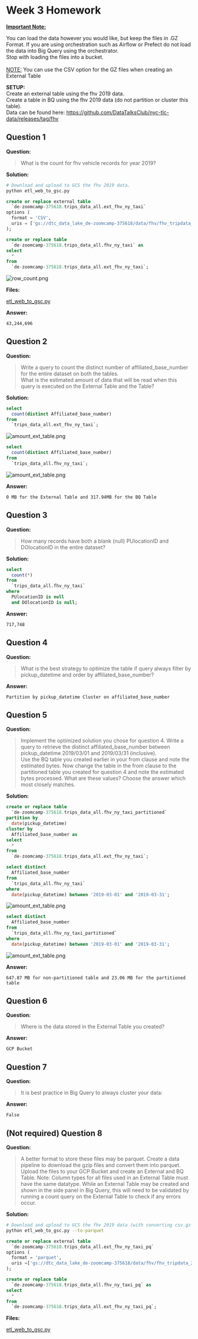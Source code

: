 # Week 3 Homework

<b><u>Important Note:</b></u> <p>You can load the data however you would like, but keep the files in .GZ Format.
If you are using orchestration such as Airflow or Prefect do not load the data into Big Query using the orchestrator.</br>
Stop with loading the files into a bucket. </br></br>
<u>NOTE:</u> You can use the CSV option for the GZ files when creating an External Table</br>

<b>SETUP:</b></br>
Create an external table using the fhv 2019 data. </br>
Create a table in BQ using the fhv 2019 data (do not partition or cluster this table). </br>
Data can be found here: <https://github.com/DataTalksClub/nyc-tlc-data/releases/tag/fhv> </p>

## Question 1

**Question:**

>What is the count for fhv vehicle records for year 2019?

**Solution:**

```bash
# Download and upload to GCS the fhv 2019 data.
python etl_web_to_gsc.py
```

```sql
create or replace external table 
  `de-zoomcamp-375618.trips_data_all.ext_fhv_ny_taxi`
options (
  format = 'CSV',
  uris = ['gs://dtc_data_lake_de-zoomcamp-375618/data/fhv/fhv_tripdata_2019-*.csv.gz']
);

create or replace table 
  `de-zoomcamp-375618.trips_data_all.fhv_ny_taxi` as
select
  *
from
  `de-zoomcamp-375618.trips_data_all.ext_fhv_ny_taxi`;
```

![row_count.png](images/rows_count.png)

**Files:**

[etl_web_to_gsc.py](etl_web_to_gsc.py)

**Answer:**

`43,244,696`

## Question 2

**Question:**

>Write a query to count the distinct number of affiliated_base_number for the entire dataset on both the tables.</br>
>What is the estimated amount of data that will be read when this query is executed on the External Table and the Table?

**Solution:**

```sql
select
  count(distinct Affiliated_base_number)
from
  `trips_data_all.ext_fhv_ny_taxi`;
```

![amount_ext_table.png](images/est_amount_ext_table_1.png)

```sql
select
  count(distinct Affiliated_base_number)
from
  `trips_data_all.fhv_ny_taxi`;
```

![amount_ext_table.png](images/est_amount_table_1.png)

**Answer:**

`0 MB for the External Table and 317.94MB for the BQ Table`

## Question 3

**Question:**

>How many records have both a blank (null) PUlocationID and DOlocationID in the entire dataset?

**Solution:**

```sql
select
  count(*)
from
  `trips_data_all.fhv_ny_taxi`
where
  PUlocationID is null
  and DOlocationID is null;
```

**Answer:**

`717,748`

## Question 4

**Question:**

>What is the best strategy to optimize the table if query always filter by pickup_datetime and order by affiliated_base_number?

**Answer:**

`Partition by pickup_datetime Cluster on affiliated_base_number`

## Question 5

**Question:**

>Implement the optimized solution you chose for question 4. Write a query to retrieve the distinct affiliated_base_number between pickup_datetime 2019/03/01 and 2019/03/31 (inclusive).</br>
>Use the BQ table you created earlier in your from clause and note the estimated bytes. Now change the table in the from clause to the partitioned table you created for question 4 and note the estimated bytes processed. What are these values? Choose the answer which most closely matches.

**Solution:**

```sql
create or replace table 
  `de-zoomcamp-375618.trips_data_all.fhv_ny_taxi_partitioned` 
partition by
  date(pickup_datetime)
cluster by
  Affiliated_base_number as
select 
  * 
from
  `de-zoomcamp-375618.trips_data_all.ext_fhv_ny_taxi`;
```

```sql
select distinct
  Affiliated_base_number
from
  `trips_data_all.fhv_ny_taxi`
where
  date(pickup_datetime) between '2019-03-01' and '2019-03-31';
```

![amount_ext_table.png](images/est_amount_ext_table_2.png)

```sql
select distinct
  Affiliated_base_number
from
  `trips_data_all.fhv_ny_taxi_partitioned`
where
  date(pickup_datetime) between '2019-03-01' and '2019-03-31';
```

![amount_ext_table.png](images/est_amount_table_2.png)

**Answer:**

`647.87 MB for non-partitioned table and 23.06 MB for the partitioned table`

## Question 6

**Question:**

>Where is the data stored in the External Table you created?

**Answer:**

`GCP Bucket`

## Question 7

**Question:**

>It is best practice in Big Query to always cluster your data:

**Answer:**

`False`

## (Not required) Question 8

**Question:**

>A better format to store these files may be parquet. Create a data pipeline to download the gzip files and convert them into parquet. Upload the files to your GCP Bucket and create an External and BQ Table.
>Note: Column types for all files used in an External Table must have the same datatype. While an External Table may be created and shown in the side panel in Big Query, this will need to be validated by running a count query on the External Table to check if any errors occur.

**Solution:**

```bash
# Download and upload to GCS the fhv 2019 data (with converting csv.gz to parquet).
python etl_web_to_gsc.py --to-parquet
```

```sql
create or replace external table
  `de-zoomcamp-375618.trips_data_all.ext_fhv_ny_taxi_pq`
options (
  format = 'parquet',
  uris =['gs://dtc_data_lake_de-zoomcamp-375618/data/fhv/fhv_tripdata_2019-*.parquet']
);

create or replace table 
  `de-zoomcamp-375618.trips_data_all.fhv_ny_taxi_pq` as
select
  *
from
  `de-zoomcamp-375618.trips_data_all.ext_fhv_ny_taxi_pq`;
```

**Files:**

[etl_web_to_gsc.py](etl_web_to_gsc.py)
